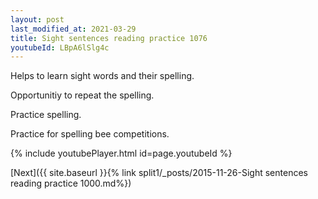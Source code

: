 ```yaml
---
layout: post
last_modified_at: 2021-03-29
title: Sight sentences reading practice 1076
youtubeId: LBpA6lSlg4c
---
```

 
 
Helps to learn sight words and their spelling.

Opportunitiy to repeat the spelling. 

Practice spelling. 
 
Practice for spelling bee competitions. 
 
{% include youtubePlayer.html id=page.youtubeId %}
 
 

[Next]({{ site.baseurl }}{% link  split1/_posts/2015-11-26-Sight sentences reading practice 1000.md%})
 
